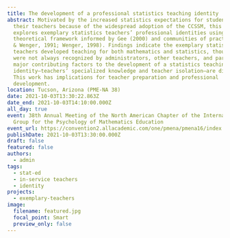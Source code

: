 ```yaml
---
title: The development of a professional statistics teaching identity
abstract: Motivated by the increased statistics expectations for students and
  their teachers because of the widespread adoption of the CCSSM, this study
  explores exemplary statistics teachers’ professional identities using a
  theoretical framework informed by Gee (2000) and communities of practice (Lave
  & Wenger, 1991; Wenger, 1998). Findings indicate the exemplary statistics
  teachers developed teaching for both mathematics and statistics, though these
  were not always recognized by administrators, other teachers, and parents. Two
  major contributing factors to the development of a statistics teaching
  identity—teachers’ specialized knowledge and teacher isolation—are discussed.
  This work has implications for teacher preparation and professional
  development.
location: Tucson, Arizona (PME-NA 38)
date: 2021-10-03T13:30:22.863Z
date_end: 2021-10-03T14:10:00.000Z
all_day: true
event: 38th Annual Meeting of the North American Chapter of the International
  Group for the Psychology of Mathematics Education
event_url: https://convention2.allacademic.com/one/pmena/pmena16/index.php?cmd=Online+Program+View+Paper&selected_paper_id=1135055&PHPSESSID=fh8lon34hldpaej1d9478b2qsd
publishDate: 2021-10-03T13:30:00.000Z
draft: false
featured: false
authors:
  - admin
tags:
  - stat-ed
  - in-service teachers
  - identity
projects:
  - exemplary-teachers
image:
  filename: featured.jpg
  focal_point: Smart
  preview_only: false
---
```

